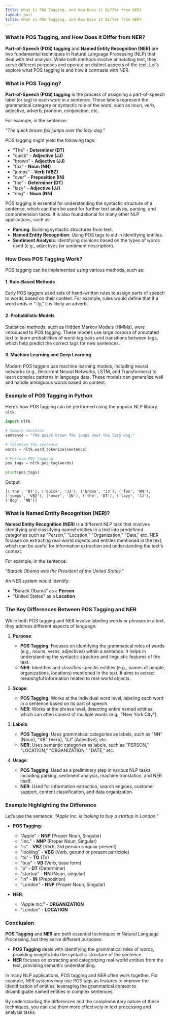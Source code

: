```yaml
---
Title: What is POS Tagging, and How Does it Differ from NER?
layout: post
title: What is POS Tagging, and How Does it Differ from NER?
---
```

### What is POS Tagging, and How Does it Differ from NER?

**Part-of-Speech (POS) tagging** and **Named Entity Recognition (NER)** are two fundamental techniques in Natural Language Processing (NLP) that deal with text analysis. While both methods involve annotating text, they serve different purposes and operate on distinct aspects of the text. Let’s explore what POS tagging is and how it contrasts with NER.

### What is POS Tagging?

**Part-of-Speech (POS) tagging** is the process of assigning a part-of-speech label (or tag) to each word in a sentence. These labels represent the grammatical category or syntactic role of the word, such as noun, verb, adjective, adverb, pronoun, conjunction, etc.

For example, in the sentence:

*"The quick brown fox jumps over the lazy dog."*

POS tagging might yield the following tags:
- "The" - **Determiner (DT)**
- "quick" - **Adjective (JJ)**
- "brown" - **Adjective (JJ)**
- "fox" - **Noun (NN)**
- "jumps" - **Verb (VBZ)**
- "over" - **Preposition (IN)**
- "the" - **Determiner (DT)**
- "lazy" - **Adjective (JJ)**
- "dog" - **Noun (NN)**

POS tagging is essential for understanding the syntactic structure of a sentence, which can then be used for further text analysis, parsing, and comprehension tasks. It is also foundational for many other NLP applications, such as:
- **Parsing**: Building syntactic structures from text.
- **Named Entity Recognition**: Using POS tags to aid in identifying entities.
- **Sentiment Analysis**: Identifying opinions based on the types of words used (e.g., adjectives for sentiment description).

### How Does POS Tagging Work?

POS tagging can be implemented using various methods, such as:

#### 1. **Rule-Based Methods**
Early POS taggers used sets of hand-written rules to assign parts of speech to words based on their context. For example, rules would define that if a word ends in “-ly,” it is likely an adverb.

#### 2. **Probabilistic Models**
Statistical methods, such as Hidden Markov Models (HMMs), were introduced to POS tagging. These models use large corpora of annotated text to learn probabilities of word-tag pairs and transitions between tags, which help predict the correct tags for new sentences.

#### 3. **Machine Learning and Deep Learning**
Modern POS taggers use machine learning models, including neural networks (e.g., Recurrent Neural Networks, LSTM, and Transformers) to learn complex patterns in language data. These models can generalize well and handle ambiguous words based on context.

### Example of POS Tagging in Python

Here’s how POS tagging can be performed using the popular NLP library `nltk`:

```python
import nltk

# Sample sentence
sentence = "The quick brown fox jumps over the lazy dog."

# Tokenize the sentence
words = nltk.word_tokenize(sentence)

# Perform POS tagging
pos_tags = nltk.pos_tag(words)

print(pos_tags)
```

Output:
```
[('The', 'DT'), ('quick', 'JJ'), ('brown', 'JJ'), ('fox', 'NN'), ('jumps', 'VBZ'), ('over', 'IN'), ('the', 'DT'), ('lazy', 'JJ'), ('dog', 'NN')]
```

### What is Named Entity Recognition (NER)?

**Named Entity Recognition (NER)** is a different NLP task that involves identifying and classifying named entities in a text into predefined categories such as "Person," "Location," "Organization," "Date," etc. NER focuses on extracting real-world objects and entities mentioned in the text, which can be useful for information extraction and understanding the text's context.

For example, in the sentence:

*"Barack Obama was the President of the United States."*

An NER system would identify:
- "Barack Obama" as a **Person**
- "United States" as a **Location**

### The Key Differences Between POS Tagging and NER

While both POS tagging and NER involve labeling words or phrases in a text, they address different aspects of language:

1. **Purpose**:
   - **POS Tagging**: Focuses on identifying the grammatical roles of words (e.g., nouns, verbs, adjectives) within a sentence. It helps in understanding the syntactic structure and linguistic features of the text.
   - **NER**: Identifies and classifies specific entities (e.g., names of people, organizations, locations) mentioned in the text. It aims to extract meaningful information related to real-world objects.

2. **Scope**:
   - **POS Tagging**: Works at the individual word level, labeling each word in a sentence based on its part of speech.
   - **NER**: Works at the phrase level, detecting entire named entities, which can often consist of multiple words (e.g., "New York City").

3. **Labels**:
   - **POS Tagging**: Uses grammatical categories as labels, such as "NN" (Noun), "VB" (Verb), "JJ" (Adjective), etc.
   - **NER**: Uses semantic categories as labels, such as "PERSON," "LOCATION," "ORGANIZATION," "DATE," etc.

4. **Usage**:
   - **POS Tagging**: Used as a preliminary step in various NLP tasks, including parsing, sentiment analysis, machine translation, and NER itself.
   - **NER**: Used for information extraction, search engines, customer support, content classification, and data organization.

### Example Highlighting the Difference

Let’s use the sentence: 
*"Apple Inc. is looking to buy a startup in London."*

- **POS Tagging**: 
  - "Apple" - **NNP** (Proper Noun, Singular)
  - "Inc." - **NNP** (Proper Noun, Singular)
  - "is" - **VBZ** (Verb, 3rd person singular present)
  - "looking" - **VBG** (Verb, gerund or present participle)
  - "to" - **TO** (To)
  - "buy" - **VB** (Verb, base form)
  - "a" - **DT** (Determiner)
  - "startup" - **NN** (Noun, singular)
  - "in" - **IN** (Preposition)
  - "London" - **NNP** (Proper Noun, Singular)

- **NER**:
  - "Apple Inc." - **ORGANIZATION**
  - "London" - **LOCATION**

### Conclusion

**POS Tagging** and **NER** are both essential techniques in Natural Language Processing, but they serve different purposes:
- **POS Tagging** deals with identifying the grammatical roles of words, providing insights into the syntactic structure of the sentence.
- **NER** focuses on extracting and categorizing real-world entities from the text, providing semantic understanding.

In many NLP applications, POS tagging and NER often work together. For example, NER systems may use POS tags as features to improve the identification of entities, leveraging the grammatical context to disambiguate named entities in complex sentences.

By understanding the differences and the complementary nature of these techniques, you can use them more effectively in text processing and analysis tasks.
